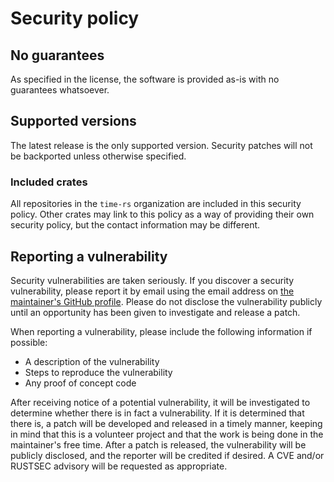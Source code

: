 # Security policy

## No guarantees

As specified in the license, the software is provided as-is with no guarantees whatsoever.

## Supported versions

The latest release is the only supported version. Security patches will not be backported unless
otherwise specified.

### Included crates

All repositories in the `time-rs` organization are included in this security policy. Other crates
may link to this policy as a way of providing their own security policy, but the contact information
may be different.

## Reporting a vulnerability

Security vulnerabilities are taken seriously. If you discover a security vulnerability, please
report it by email using the email address on [the maintainer's GitHub profile][gh-profile]. Please
do not disclose the vulnerability publicly until an opportunity has been given to investigate and
release a patch.

[gh-profile]: https://github.com/jhpratt

When reporting a vulnerability, please include the following information if possible:

- A description of the vulnerability
- Steps to reproduce the vulnerability
- Any proof of concept code

After receiving notice of a potential vulnerability, it will be investigated to determine whether
there is in fact a vulnerability. If it is determined that there is, a patch will be developed and
released in a timely manner, keeping in mind that this is a volunteer project and that the work is
being done in the maintainer's free time. After a patch is released, the vulnerability will be
publicly disclosed, and the reporter will be credited if desired. A CVE and/or RUSTSEC advisory will
be requested as appropriate.
